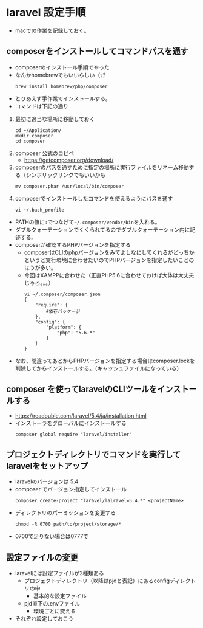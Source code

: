 # laravel 設定手順

* macでの作業を記録しておく。

## composerをインストールしてコマンドパスを通す

* composerのインストール手順でやった
* なんかhomebrewでもいいらしい（ｯﾁ
    ```shell
    brew install homebrew/php/composer
    ```
* とりあえず手作業でインストールする。
* コマンドは下記の通り

1. 最初に適当な場所に移動しておく
    ```shell
    cd ~/Application/
    mkdir composer
    cd composer
    ```
1. composer 公式のコピペ
    * <https://getcomposer.org/download/>
1. composerのパスを通すために指定の場所に実行ファイルをリネーム移動する（シンボリックリンクでもいいかも
    ```shell
    mv composer.phar /usr/local/bin/composer
    ```
1. composerでインストールしたコマンドを使えるようにパスを通す
    ```shell
    vi ~/.bash_profile
    ```
* PATHの値に`:`でつなげて`~/.composer/vendor/bin`を入れる。
* ダブルクォーテーションでくくられてるのでダブルクォーテーション内に記述する。
* composerが確認するPHPバージョンを指定する
  * composerはCLIのphpバージョンをみてよしなにしてくれるがどっちかというと実行環境に合わせたいのでPHPバージョンを指定したいことのほうが多い。
  * 今回はXAMPPに合わせた（正直PHP5.6に合わせておけば大体は大丈夫じゃろ。。。）
    ```shell
    vi ~/.composer/composer.json
    {
        "require": {
            #依存パッケージ
        },
        "config": {
            "platform": {
                "php": "5.6.*"
            }
        }
    }
    ```
* なお、間違ってあとからPHPバージョンを指定する場合はcomposer.lockを削除してからインストールする。（キャッシュファイルになっている）

## composer を使ってlaravelのCLIツールをインストールする

* <https://readouble.com/laravel/5.4/ja/installation.html>
* インストーラをグローバルにインストールする
    ```shell
    composer global require "laravel/installer"
    ```

## プロジェクトディレクトリでコマンドを実行してlaravelをセットアップ

* laravelのバージョンは 5.4
* composer でバージョン指定してインストール
    ```shell
    composer create-project "laravel/lalravel=5.4.*" <projectName>
    ```
* ディレクトリのパーミッションを変更する
    ```shell
    chmod -R 0700 path/to/project/storage/*
    ```
* 0700で足りない場合は0777で

## 設定ファイルの変更

* laravelには設定ファイルが2種類ある
  * プロジェクトディレクトリ（以降はpjdと表記）にあるconfigディレクトリの中
    * 基本的な設定ファイル
  * pjd直下の.envファイル
    * 環境ごとに変える
* それぞれ設定しておこう
